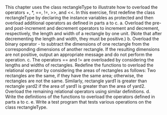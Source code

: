This chapter uses the class rectangleType to illustrate how to overload the operators +, *, ==, !=, >>, and <<. In this exercise, first redefine the
class rectangleType by declaring the instance variables as protected
and then overload additional operators as defined in parts a to c.
a. Overload the pre- and post-increment and decrement operators to
increment and decrement, respectively, the length and width of a
rectangle by one unit. (Note that after decrementing the length and
width, they must be positive.)
b. Overload the binary operator - to subtract the dimensions of one
rectangle from the corresponding dimensions of another rectangle.
If the resulting dimensions are not positive, output an appropriate
message and do not perform the operation.
c. The operators == and != are overloaded by considering the lengths
and widths of rectangles. Redefine the functions to overload the
relational operator by considering the areas of rectangles as follows:
Two rectangles are the same, if they have the same area; otherwise, the
rectangles are not the same. Similarly, rectangle yard1 is greater than
rectangle yard2 if the area of yard1 is greater than the area of yard2.
Overload the remaining relational operators using similar definitions.
d. Write the definitions of the functions to overload the operators
defined in parts a to c.
e. Write a test program that tests various operations on the class
rectangleType.